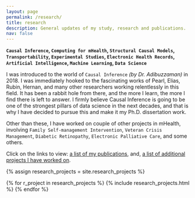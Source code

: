 ```yaml
---
layout: page
permalink: /research/
title: research
description: General updates of my study, research and publications.
nav: false
---
```


<b>`Causal Inference`, `Computing for mHealth`, `Structural Causal Models`, `Transportability`, `Experimental Studies`, `Electronic Health Records`, `Artificial Intelligence`, `Machine Learning`, `Data Science`</b>

I was introduced to the world of `Causal Inference` <i>(by Dr. Adibuzzaman)</i> in 2018. I was immediately hooked to the fascinating works of Pearl, Elias, Rubin, Hernan, and many other researchers working relentlessly in this field. It has been a rabbit hole from there, and the more I learn, the more I find there is left to answer. I firmly believe Causal Inference is going to be one of the strongest pillars of data science in the next decades, and that is why I have decided to pursue this and make it my Ph.D. dissertation work. 

Other than these, I have worked on couple of other projects in mHealth, involving `Family Self-management Intervention`, `Veteran Crisis Management`, `Diabetic Retinopathy`, `Electronic Palliative Care`, and some others.

Click on the links to view: [a list of my publications](/publications), and, [a list of additional projects I have worked on](/others).

{% assign research_projects = site.research_projects %}
<div class="container">
    {% for r_project in research_projects %}
        {% include research_projects.html %}
    {% endfor %}
</div>
